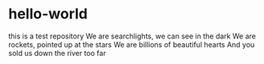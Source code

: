 # hello-world
this is a test repository
We are searchlights, we can see in the dark
We are rockets, pointed up at the stars
We are billions of beautiful hearts
And you sold us down the river too far
